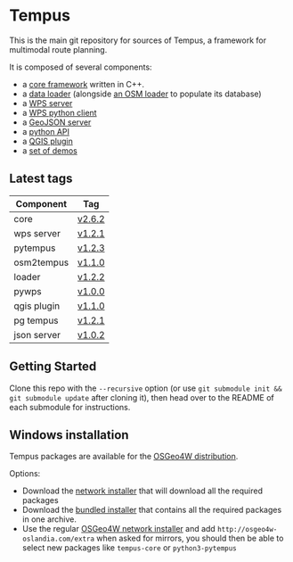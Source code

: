 Tempus
======

This is the main git repository for sources of Tempus, a framework for multimodal route planning.

It is composed of several components:

- a [core framework](https://gitlab.com/Oslandia/tempus_core) written in C++.
- a [data loader](https://gitlab.com/Oslandia/tempus_loader) (alongside [an
  OSM loader](https://gitlab.com/Oslandia/osm2tempus) to populate its database)
- a [WPS server](https://gitlab.com/Oslandia/tempus_wps_server)
- a [WPS python client](https://gitlab.com/Oslandia/tempus_pywps)
- a [GeoJSON server](https://gitlab.com/Oslandia/tempus_geojson_server)
- a [python API](https://gitlab.com/Oslandia/pytempus)
- a [QGIS plugin](https://gitlab.com/Oslandia/tempus_qgis)
- a [set of demos](https://gitlab.com/Oslandia/tempus_demos)

Latest tags
---------

| Component  | Tag    |
|------------|--------|
| core       | [v2.6.2](https://gitlab.com/Oslandia/tempus_core/tags/v2.6.2) |
| wps server | [v1.2.1](https://gitlab.com/Oslandia/tempus_wps_server/tags/v1.2.1) |
| pytempus   | [v1.2.3](https://gitlab.com/Oslandia/pytempus/tags/v1.2.3) |
| osm2tempus | [v1.1.0](https://gitlab.com/Oslandia/osm2tempus/tags/v1.1.0) |
| loader     | [v1.2.2](https://gitlab.com/Oslandia/tempus_loader/tags/v1.2.2) |
| pywps      | [v1.0.0](https://gitlab.com/Oslandia/tempus_pywps/tags/v1.0.0) |
| qgis plugin| [v1.1.0](https://gitlab.com/Oslandia/tempus_qgis/tags/v1.1.0) |
| pg tempus  | [v1.2.1](https://gitlab.com/Oslandia/pgtempus/tags/v1.2.1) |
| json server| [v1.0.2](https://gitlab.com/Oslandia/tempus_geojson_server/tags/v1.0.2) |

Getting Started
---------------

Clone this repo with the `--recursive` option (or use `git submodule init &&
git submodule update` after cloning it), then head over to the README of each
submodule for instructions.

Windows installation
--------------------

Tempus packages are available for the [OSGeo4W distribution](https://trac.osgeo.org/osgeo4w/).

Options:
- Download the [network installer](https://github.com/Ifsttar/Tempus/releases/download/v2.6.2/setup-tempus-2.6.2.exe) that will download all the required packages
- Download the [bundled installer](https://github.com/Ifsttar/Tempus/releases/download/v2.6.2/setup-tempus-2.6.2-local.exe) that contains all the required packages in one archive.
- Use the regular [OSGeo4W network installer](http://download.osgeo.org/osgeo4w/osgeo4w-setup-x86_64.exe) and add `http://osgeo4w-oslandia.com/extra` when asked for mirrors, you should then be able to select new packages like `tempus-core` or `python3-pytempus`

